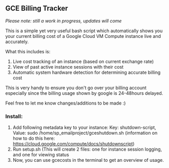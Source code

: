 ## GCE Billing Tracker

<i> Please note: still a work in progress, updates will come </i>

This is a simple yet very useful bash script which automatically shows you your current billing cost of a Google Cloud VM Compute instance live and accurately.

What this includes is:
1. Live cost tracking of an instance (based on current exchange rate) 
2. View of past active instance sessions with their cost
3. Automatic system hardware detection for determining accurate billing cost

This is very handy to ensure you don't go over your billing account especially since the billing usage shown by google is 24-48hours delayed.

Feel free to let me know changes/additions to be made :)

### Install:

1. Add following metadata key to your instance:
Key: shutdown-script, Value: sudo /home/sp_emailproject/gceshutdown.sh
(information on how to do this here: https://cloud.google.com/compute/docs/shutdownscript)
2. Run setup.sh (This will create 2 files: one for instance session logging, and one for viewing status
3. Now, you can use gcecosts in the terminal to get an overview of usage.
